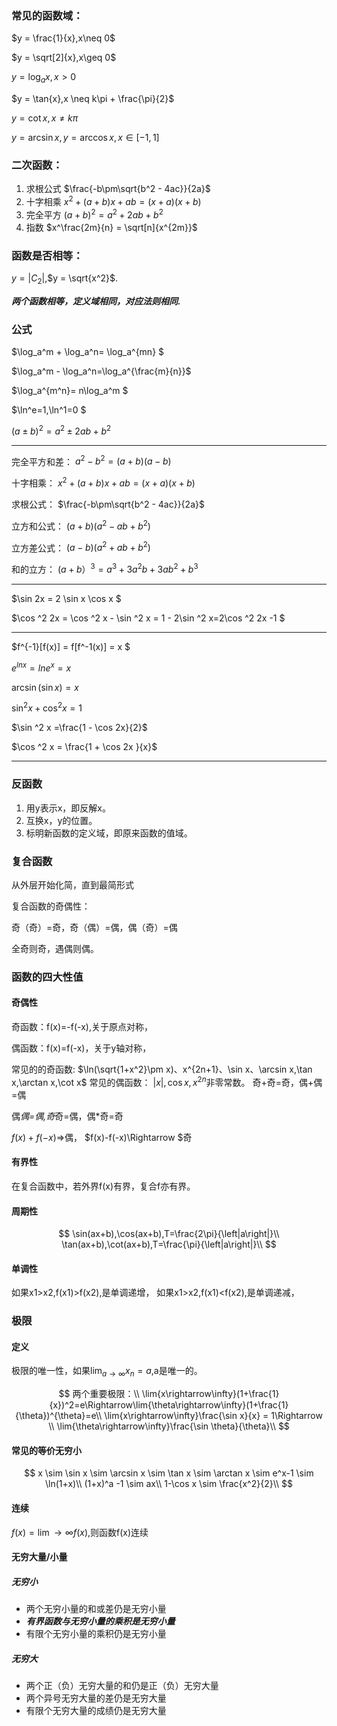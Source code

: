 ### 常见的函数域：

$y = \frac{1}{x},x\neq 0$ 

$y = \sqrt[2]{x},x\geq 0$

$y = \log_a x,x > 0$

$y = \tan{x},x \neq k\pi + \frac{\pi}{2}$

$y = \cot{x},x\neq k\pi$

$y = \arcsin{x},y = \arccos{x},x\in[-1,1]$



### 二次函数：

1. 求根公式  $\frac{-b\pm\sqrt{b^2 - 4ac}}{2a}$
2. 十字相乘 $x^2+(a+b)x+ab = (x+a)(x+b)$
3. 完全平方 $(a+b)^2 = a^2+2ab+b^2$
4. 指数 $x^\frac{2m}{n} = \sqrt[n]{x^{2m}}$



###  函数是否相等：

$y = \left |C_2\right|$,$y = \sqrt{x^2}$.

 ***两个函数相等，定义域相同，对应法则相同.***

### 公式



$\log_a^m + \log_a^n= \log_a^{mn} $

$\log_a^m - \log_a^n=\log_a^{\frac{m}{n}}$

$\log_a^{m^n}= n\log_a^m $

$\ln^e=1,\ln^1=0 $

$(a\pm b)^2 = a^2\pm 2ab+b^2$



-----

完全平方和差：
$a^2 -b^2= (a+b)(a-b)$

十字相乘：
$x^2+(a+b)x+ab = (x+a)(x+b)$

求根公式：
$\frac{-b\pm\sqrt{b^2 - 4ac}}{2a}$

立方和公式：
$(a + b)(a^2 -ab+b^2)$

立方差公式：
$(a - b)(a^2 +ab+b^2)$

和的立方：
$(a+b）^3=a^3+3a^2b+3ab^2+b^3$

-----


$\sin 2x = 2 \sin x \cos x $


$\cos ^2 2x = \cos ^2 x - \sin ^2 x = 1 - 2\sin ^2 x=2\cos ^2 2x -1 $

-----

$f^{-1}[f(x)] = f[f^-1(x)] = x $

$e^{lnx} = lne^x = x$

$\arcsin (\sin x) = x$

$\sin ^2x + \cos ^2 x = 1$

$\sin ^2 x =\frac{1 - \cos 2x}{2}$

$\cos ^2 x = \frac{1 + \cos 2x }{x}$

-----


### 反函数

1. 用y表示x，即反解x。
2. 互换x，y的位置。
3. 标明新函数的定义域，即原来函数的值域。



### 复合函数

从外层开始化简，直到最简形式

复合函数的奇偶性：

奇（奇）=奇，奇（偶）=偶，偶（奇）=偶

全奇则奇，遇偶则偶。

### 函数的四大性值

#### 奇偶性

奇函数：f(x)=-f(-x),关于原点对称，

偶函数：f(x)=f(-x)，关于y轴对称，

常见的的奇函数:
$\ln(\sqrt{1+x^2}\pm x)、x^{2n+1}、\sin x、\arcsin x,\tan x,\arctan x,\cot x$
常见的偶函数：
$\left|x \right|,\cos x,x^{2n}$非零常数。
奇+奇=奇，偶+偶=偶

偶*偶=偶,奇*奇=偶，偶*奇=奇

$f(x)+f(-x)\Rightarrow$偶，
$f(x)-f(-x)\Rightarrow $奇




#### 有界性

在复合函数中，若外界f(x)有界，复合f亦有界。



#### 周期性

$$
\sin(ax+b),\cos(ax+b),T=\frac{2\pi}{\left|a\right|}\\
\tan(ax+b),\cot(ax+b),T=\frac{\pi}{\left|a\right|}\\
$$



#### 单调性

如果x1>x2,f(x1)>f(x2),是单调递增，
如果x1>x2,f(x1)<f(x2),是单调递减，


### 极限

#### 定义

极限的唯一性，如果$\lim_{a \rightarrow \infty}{x_n}=a$,a是唯一的。


$$
两个重要极限：\\
\lim{x\rightarrow\infty}(1+\frac{1}{x})^2=e\Rightarrow\lim{\theta\rightarrow\infty}(1+\frac{1}{\theta})^{\theta}=e\\
\lim{x\rightarrow\infty}\frac{\sin x}{x} = 1\Rightarrow \\
\lim{\theta\rightarrow\infty}\frac{\sin \theta}{\theta}\\
$$

#### 常见的等价无穷小

$$
x \sim \sin x \sim \arcsin x \sim \tan x \sim \arctan x \sim e^x-1 \sim \ln(1+x)\\
(1+x)^a -1 \sim ax\\
1-\cos x \sim \frac{x^2}{2}\\
$$



#### 连续

$f(x) = \lim\rightarrow\infty f(x)$,则函数f(x)连续



#### 无穷大量/小量

##### 无穷小

- 两个无穷小量的和或差仍是无穷小量
- ***有界函数与无穷小量的乘积是无穷小量***
- 有限个无穷小量的乘积仍是无穷小量

##### 无穷大

- 两个正（负）无穷大量的和仍是正（负）无穷大量
- 两个异号无穷大量的差仍是无穷大量
- 有限个无穷大量的成绩仍是无穷大量

